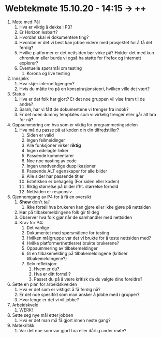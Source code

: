 # Webtekmøte 15.10.20 - 14:15 -> ++

1. Møte med Pål
    1. Hva er viktig å dekke i P3?
    2. Er Horizon lesbart?
    3. Hvordan skal vi dokumentere ting?
    4. Hvordan er det vi best kan jobbe videre med prosjektet for å få det ferdig?
    5. Hvilke platformer er det nettsiden bør virke på? Holder det med kun chromium eller burde vi også ha støtte for firefox og internett explorer?
    6. Eventuelle spørsmål om testing
       1. Korona og live testing
2. Innsjekk
   1. Hva skjer internettgjengen?
   2. Hvis du måtte tro på en konspirasjonsteori, hvilken ville det vært?
3. Status
   1. Hva er det folk har gjort? Er det noe gruppen vil vise fram til de andre?
   2. Sarah, har vi fått de dokumentene vi trenger fra indok?
   3. Er det noen dummy templates som vi virkelig trenger eller går alt bra for nå?
4. Oppsummering om hva som er viktig for programmeringsdelen
   1. Hva må du passe på at koden din din tilfredstiller?
      1. Siden er valid
      2. Ingen feilmeldinger
      3. Alle funksjoner virker **riktig**
      4. Ingen ødelagte linker
      5. Passende kommentarer
      6. Noe noe nøsting av code
      7. Ingen unødvendige dupplikasjoner
      8. Passende ALT egenskaper for alle bilder
      9. Alle sider har passende titler
      10. Estetikken er behagelig (For siden eller koden)
      11. Riktig størrelse på bilder ifht. størrelse forhold
      12. Nettsiden er responsiv
5. Gjennomgang av P4 for å få en oversikt
   1. **Show** don't *tell*
      1. Ikke fortell hva brukeren kan gjøre eller ikke gjøre på nettsiden
   2. **Hør** på tilbakemeldingene folk gir til deg
   3. Observer hva folk gjør når de samhandler med nettsiden
   4. Krav for P4:
      1. Det vanlige
      2. Dokumentet med spørsmålene for testing
      3. Hvilken målgruppe var det vi brukte for å teste nettsiden med?
      4. Hvilke platformer(nettlesre) brukte brukerene?
      5. Oppsummering av tilbakemeldinger
      6. Gi en tilbakemelding på tilbakemeldingene (kritiser tilbakemeldingene?)
      7. Selv refleksjon:
         1. Hvem er du?
         2. Hva er ditt formål?
         3. Passet du på å være kritisk da du valgte dine foreldre?
6. Sette en plan for arbeidskvelden
   1. Hva er det som er viktigst å få ferdig nå?
   2. Er det noe spesifikt som man ønsker å jobbe med i grupper?
   3. Hvor lenge er det vi vil jobbe?
7. Arbeidskveld
   1. WERK!
8. Sette seg nye mål etter jobben
   1. Hva er det man må få gjort innen neste gang?
9.  Møtekritikk
    1.  Var det noe som var gjort bra eller dårlig under møte?
